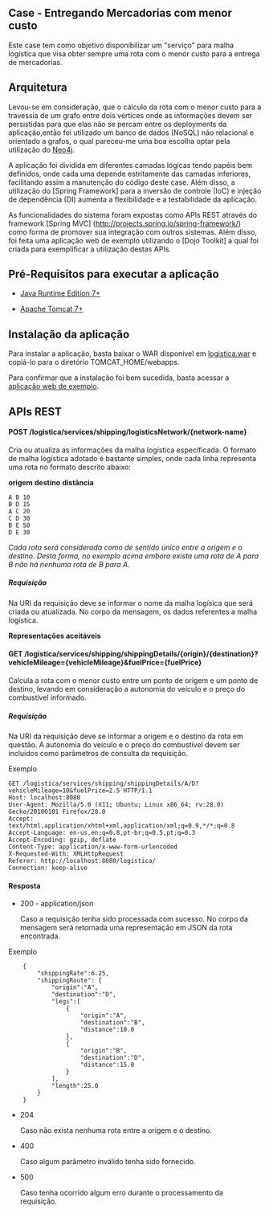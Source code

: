 ## Case - Entregando Mercadorias com menor custo

Este case tem como objetivo disponibilizar um "serviço" para malha logística que visa obter sempre uma rota com o menor custo para a entrega de mercadorias.

## Arquitetura

Levou-se em consideração, que o cálculo da rota com o menor custo para a travessia de um grafo entre dois vértices onde as informações devem ser persistidas para que elas não se percam entre os deployments da aplicação,entāo foi utilizado um banco de dados (NoSQL) não relacional e orientado a grafos, o qual pareceu-me uma boa escolha optar pela utilização do [Neo4j](http://www.neo4j.org).

A aplicação foi dividida em diferentes camadas lógicas tendo papéis bem definidos, onde cada uma depende estritamente das camadas inferiores, facilitando assim a manutenção do código deste case. Além disso, a utilização do [Spring Framework] para a inversão de controle (IoC) e injeção de dependência (DI) aumenta a flexibilidade e a testabilidade da aplicação. 

As funcionalidades do sistema foram expostas como APIs REST através do framework [Spring MVC] (http://projects.spring.io/spring-framework/) como forma de promover sua integração com outros sistemas. Além disso, foi feita uma aplicação web de exemplo utilizando o [Dojo Toolkit] a qual foi criada para exemplificar a utilização destas APIs.

## Pré-Requisitos para executar a aplicação

- [Java Runtime Edition 7+](http://www.oracle.com/technetwork/java/javase/downloads/index.html?ssSourceSiteId=otnjp)

- [Apache Tomcat 7+](http://tomcat.apache.org/)

## Instalação da aplicação

Para instalar a aplicação, basta baixar o WAR disponível em [logistica.war](http://www.cnprodutos.com:8080/examples/war/logistica.war) e copiá-lo para o diretório TOMCAT_HOME/webapps.

Para confirmar que a instalação foi bem sucedida, basta acessar a [aplicação web de exemplo](http://localhost:8080/logistica).

## APIs REST

#### POST /logistica/services/shipping/logisticsNetwork/{network-name}

Cria ou atualiza as informações da malha logística especificada. O formato de malha logística adotado é bastante simples, onde cada linha representa uma rota no formato descrito abaixo:

**origem** **destino** **distância**

```
A B 10
B D 15
A C 20
C D 30
B E 50
D E 30
```

*Cada rota será considerada como de sentido único entre a origem e o destino. Desta forma, no exemplo acima embora exista uma rota de A para B não há nenhuma rota de B para A.*

##### Requisição

Na URI da requisição deve se informar o nome da malha logísica que será criada ou atualizada. No corpo da mensagem, os dados referentes a malha logística.

**Representações aceitáveis**

#### GET /logistica/services/shipping/shippingDetails/{origin}/{destination}?vehicleMileage={vehicleMileage}&fuelPrice={fuelPrice}

Calcula a rota com o menor custo entre um ponto de origem e um ponto de destino, levando em consideração a autonomia do veículo e o preço do combustível informado.

##### Requisição

Na URI da requisição deve se informar a origem e o destino da rota em questão. A autonomia do veículo e o preço do combustível devem ser incluídos como parâmetros de consulta da requisição.

Exemplo

```
GET /logistica/services/shipping/shippingDetails/A/D?vehicleMileage=10&fuelPrice=2.5 HTTP/1.1
Host: localhost:8080
User-Agent: Mozilla/5.0 (X11; Ubuntu; Linux x86_64; rv:28.0) Gecko/20100101 Firefox/28.0
Accept: text/html,application/xhtml+xml,application/xml;q=0.9,*/*;q=0.8
Accept-Language: en-us,en;q=0.8,pt-br;q=0.5,pt;q=0.3
Accept-Encoding: gzip, deflate
Content-Type: application/x-www-form-urlencoded
X-Requested-With: XMLHttpRequest
Referer: http://localhost:8080/logistica/
Connection: keep-alive
```

#### Resposta

- 200 - application/json

	Caso a requisição tenha sido processada com sucesso. No corpo da mensagem será retornada uma representação em JSON da rota encontrada.

Exemplo

```
	{
		"shippingRate":6.25,
		"shippingRoute": {
			"origin":"A",
			"destination":"D",
			"legs":[
				{
					"origin":"A",
					"destination":"B",
					"distance":10.0
				},
				{
					"origin":"B",
					"destination":"D",
					"distance":15.0
				}
			],
			"length":25.0
		}
	}
```

- 204

	Caso não exista nenhuma rota entre a origem e o destino.

- 400

	Caso algum parâmetro inválido tenha sido fornecido.

- 500

	Caso tenha ocorrido algum erro durante o processamento da requisição.
